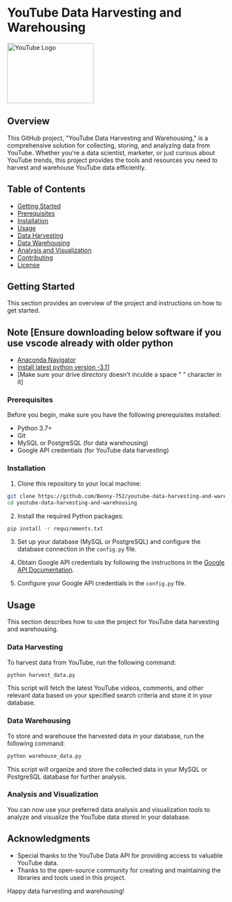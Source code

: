 # YouTube Data Harvesting and Warehousing


<img src="https://upload.wikimedia.org/wikipedia/commons/e/ef/Youtube_logo.png" alt="YouTube Logo" width="200" height="139">



## Overview

This GitHub project, "YouTube Data Harvesting and Warehousing," is a comprehensive solution for collecting, storing, and analyzing data from YouTube. Whether you're a data scientist, marketer, or just curious about YouTube trends, this project provides the tools and resources you need to harvest and warehouse YouTube data efficiently.

## Table of Contents

- [Getting Started](#getting-started)
- [Prerequisites](#prerequisites)
- [Installation](#installation)
- [Usage](#usage)
- [Data Harvesting](#data-harvesting)
- [Data Warehousing](#data-warehousing)
- [Analysis and Visualization](#analysis-and-visualization)
- [Contributing](#contributing)
- [License](#license)

## Getting Started

This section provides an overview of the project and instructions on how to get started.

## Note [Ensure downloading below software if you use vscode already with older python

- [Anaconda Navigator](https://www.anaconda.com/installation-success)
- [install latest python version -3.11](https://www.python.org/downloads/release/python-3110/)
- [Make sure your drive directory doesn't inculde a space "  " character in it]

### Prerequisites

Before you begin, make sure you have the following prerequisites installed:

- Python 3.7+
- Git
- MySQL or PostgreSQL (for data warehousing)
- Google API credentials (for YouTube data harvesting)

### Installation

1. Clone this repository to your local machine:

```bash
git clone https://github.com/Benny-752/youtube-data-harvesting-and-warehousing.git
cd youtube-data-harvesting-and-warehousing
```

2. Install the required Python packages:

```bash
pip install -r requirements.txt
```

3. Set up your database (MySQL or PostgreSQL) and configure the database connection in the `config.py` file.

4. Obtain Google API credentials by following the instructions in the [Google API Documentation](https://developers.google.com/youtube/registering_an_application).

5. Configure your Google API credentials in the `config.py` file.

## Usage

This section describes how to use the project for YouTube data harvesting and warehousing.

### Data Harvesting

To harvest data from YouTube, run the following command:

```bash
python harvest_data.py
```

This script will fetch the latest YouTube videos, comments, and other relevant data based on your specified search criteria and store it in your database.

### Data Warehousing

To store and warehouse the harvested data in your database, run the following command:

```bash
python warehouse_data.py
```

This script will organize and store the collected data in your MySQL or PostgreSQL database for further analysis.

### Analysis and Visualization

You can now use your preferred data analysis and visualization tools to analyze and visualize the YouTube data stored in your database.



## Acknowledgments

- Special thanks to the YouTube Data API for providing access to valuable YouTube data.
- Thanks to the open-source community for creating and maintaining the libraries and tools used in this project.

Happy data harvesting and warehousing!
